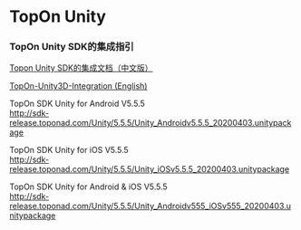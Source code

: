 # TopOn Unity

<h3>TopOn Unity SDK的集成指引</h3>

[Topon Unity SDK的集成文档（中文版）](doc/TopOn-Unity3D集成指南.md)<br>

[TopOn-Unity3D-Integration (English)](doc/TopOn-Unity3D-Integration.md)<br>


TopOn SDK Unity for Android V5.5.5 <br>
http://sdk-release.toponad.com/Unity/5.5.5/Unity_Androidv5.5.5_20200403.unitypackage <br>

TopOn SDK Unity for iOS V5.5.5 <br>
http://sdk-release.toponad.com/Unity/5.5.5/Unity_iOSv5.5.5_20200403.unitypackage <br>

TopOn SDK Unity for Android & iOS V5.5.5 <br>
http://sdk-release.toponad.com/Unity/5.5.5/Unity_Androidv555_iOSv555_20200403.unitypackage <br>
